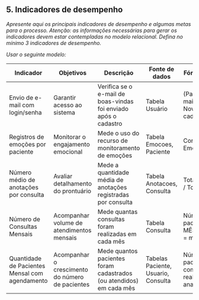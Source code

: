 ## 5. Indicadores de desempenho

_Apresente aqui os principais indicadores de desempenho e algumas metas para o processo. Atenção: as informações necessárias para gerar os indicadores devem estar contempladas no modelo relacional. Defina no mínimo 3 indicadores de desempenho._

_Usar o seguinte modelo:_

| **Indicador** | **Objetivos** | **Descrição** | **Fonte de dados** | **Fórmula de cálculo** |
| ---           | ---           | ---           | ---                | ---                    |
| Envio de e-mail com login/senha | Garantir acesso ao sistema | Verifica se o e-mail de boas-vindas foi enviado após o cadastro | Tabela Usuário | (Pacientes com e-mail enviado / Novos pacientes cadastrados) × 100 |
| Registros de emoções por paciente | Monitorar o engajamento emocional | Mede o uso do recurso de monitoramento de emoções | Tabela Emocoes, Paciente | Contagem de Emoções / Paciente |
| Número médio de anotações por consulta | Avaliar detalhamento do prontuário | Mede a quantidade média de anotações registradas por consulta | Tabela Anotacoes, Consulta | Total de Anotações / Total de Consultas |
| Número de Consultas Mensais | Acompanhar volume de atendimentos mensais | Mede quantas consultas foram realizadas em cada mês | Tabela Consulta | Número de pacientes onde MÊS(DataCadastro) = mês analisado |
| Quantidade de Pacientes Mensal com agendamento | Acompanhar o crescimento do número de pacientes | Mede quantos pacientes foram cadastrados (ou atendidos) em cada mês | Tabelas Paciente, Usuario, Consulta | Número de pacientes distintos com consultas realizadas no mês analisado |


